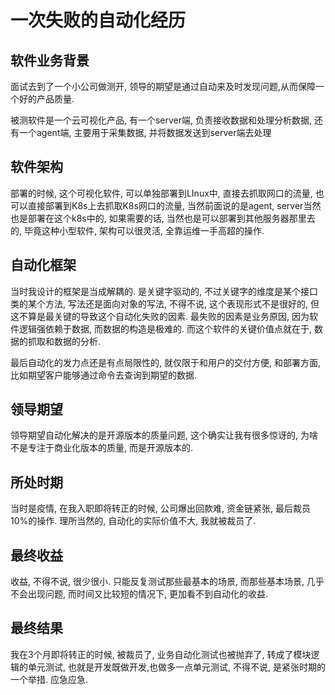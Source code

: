 # 一次失败的自动化经历

## 软件业务背景

面试去到了一个小公司做测开, 领导的期望是通过自动来及时发现问题,从而保障一个好的产品质量. 

被测软件是一个云可视化产品, 有一个server端, 负责接收数据和处理分析数据, 还有一个agent端, 主要用于采集数据, 并将数据发送到server端去处理

## 软件架构

部署的时候, 这个可视化软件, 可以单独部署到LInux中, 直接去抓取网口的流量, 也可以直接部署到K8s上去抓取K8s网口的流量, 当然前面说的是agent, server当然也是部署在这个k8s中的, 如果需要的话, 当然也是可以部署到其他服务器那里去的, 毕竟这种小型软件, 架构可以很灵活, 全靠运维一手高超的操作.

## 自动化框架

当时我设计的框架是当成解耦的. 是关键字驱动的, 不过关键字的维度是某个接口类的某个方法, 写法还是面向对象的写法, 不得不说, 这个表现形式不是很好的, 但这不算是最关键的导致这个自动化失败的因素. 最失败的因素是业务原因, 因为软件逻辑强依赖于数据, 而数据的构造是极难的. 而这个软件的关键价值点就在于, 数据的抓取和数据的分析. 

最后自动化的发力点还是有点局限性的, 就仅限于和用户的交付方便, 和部署方面, 比如期望客户能够通过命令去查询到期望的数据. 

## 领导期望

领导期望自动化解决的是开源版本的质量问题, 这个确实让我有很多惊讶的, 为啥不是专注于商业化版本的质量, 而是开源版本的. 

## 所处时期

当时是疫情, 在我入职即将转正的时候, 公司爆出回款难, 资金链紧张, 最后裁员10%的操作. 理所当然的, 自动化的实际价值不大, 我就被裁员了. 

## 最终收益

收益, 不得不说, 很少很小. 只能反复测试那些最基本的场景, 而那些基本场景, 几乎不会出现问题, 而时间又比较短的情况下, 更加看不到自动化的收益.

## 最终结果

我在3个月即将转正的时候, 被裁员了, 业务自动化测试也被抛弃了, 转成了模块逻辑的单元测试, 也就是开发既做开发,也做多一点单元测试, 不得不说, 是紧张时期的一个举措. 应急应急.